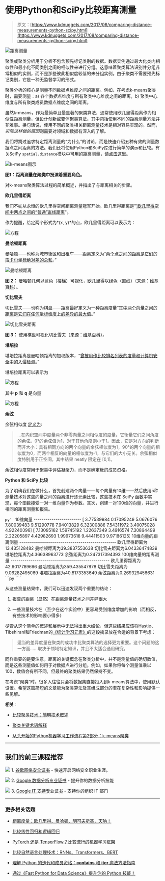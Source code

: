 # 使用Python和SciPy比较距离测量

> 原文：[https://www.kdnuggets.com/2017/08/comparing-distance-measurements-python-scipy.html](https://www.kdnuggets.com/2017/08/comparing-distance-measurements-python-scipy.html)

![距离测量](../Images/ec3efc49273906a5e7249a3884249fd5.png)

聚类或聚类分析用于分析不包含预先标记类别的数据。数据实例通过最大化类内相似性和最小化不同类别之间的相似性来进行分组。这意味着聚类算法识别并分组非常相似的实例，而不是那些彼此相似度较低的未分组实例。由于聚类不需要预先标记类别，它是一种无监督学习的形式。

聚类分析的核心是测量不同数据点维度之间的距离。例如，在考虑k-means聚类时，需要测量：a) 各个数据点维度与所有聚类中心维度之间的距离，b) 聚类中心维度与所有聚类成员数据点维度之间的距离。

虽然k-means，作为最简单且最显著的聚类算法，通常使用欧几里得距离作为相似性距离测量，但设计创新或变体聚类算法，其中包括使用不同的距离测量方法并非难事。换句话说，使用不同的聚类相关距离测量技术是相对容易实现的。然而，*实际这样做的原因*则需要对领域和数据有深入的了解。

我们将跳过追求特定距离测量的“为什么”的讨论，而是快速介绍五种有效的测量数据点之间距离的方法。我们还将使用Python和SciPy库进行简单的演示和比较。有关SciPy `spatial.distance`模块中可用的距离测量，请[点击这里](https://docs.scipy.org/doc/scipy/reference/spatial.distance.html#module-scipy.spatial.distance)。

![k-means图示](../Images/74f11f2013236aed5dd2e96040d5be39.png)

**图1：距离测量在聚类中扮演着重要角色。**

对k-means聚类算法过程的简单概述，并指出了与距离相关的步骤。

**欧几里得距离**

我们不妨从永恒的欧几里得空间距离测量冠军开始。欧几里得距离是"['欧几里得空间中两点之间的“普通”直线距离](https://en.wikipedia.org/wiki/Euclidean_distance)"。

作为提醒，给定两个形式为*(x, y)*的点，欧几里得距离可以表示为：

![方程](../Images/5496763be70b3ffcee728278cd3945e7.png)

**曼哈顿距离**

曼哈顿——也称为城市街区和出租车——距离定义为“[两个点之间的距离是它们的笛卡尔坐标绝对差的总和](https://en.wikipedia.org/wiki/Taxicab_geometry)。”

![曼哈顿距离](../Images/22d70082105d90d8983de430bfa06fd9.png)

**图 2：** 曼哈顿几何以蓝色（楼梯）可视化，欧几里得以绿色（直线）（来源：[维基百科](https://en.wikipedia.org/wiki/Taxicab_geometry)）。

**切比雪夫**

切比雪夫——也称为棋盘——距离最好定义为一种距离度量“[其中两个向量之间的距离是它们在任何坐标维度上的差异的最大值](https://en.wikipedia.org/wiki/Chebyshev_distance)。”

![切比雪夫距离](../Images/6926f26bff94252e15a23fe80af88c36.png)

**图 3：** 使用棋盘可视化切比雪夫（来源：[维基百科](https://en.wikipedia.org/wiki/Chebyshev_distance)）。

**堪培拉**

堪培拉距离是曼哈顿距离的加权版本，“[曾被用作比较排名列表的度量和计算机安全中的入侵检测](https://en.wikipedia.org/wiki/Canberra_distance)。”

堪培拉距离可以表示为

![方程](../Images/8c1f0666c7c14c37c361ff5e8442e4ec.png)

其中 **p** 和 **q** 是向量

![方程](../Images/c515ca251d7d3da384e0447a7374defa.png)

**余弦**

余弦相似度 [定义为](https://en.wikipedia.org/wiki/Cosine_similarity):

> ...在内积空间中度量两个非零向量之间相似度的度量，它衡量它们之间角度的余弦。0°的余弦值为1，对于其他角度则小于1。因此，它是对方向的判断而非大小：具有相同方向的两个向量的余弦相似度为1，90°的两个向量的相似度为0，而两个相反的向量的相似度为-1，与它们的大小无关。余弦相似度特别用于正空间，其中结果 neatly 限定在 [0,1]。

余弦相似度常用于聚类中评估凝聚力，而不是确定簇的成员资格。

**Python 和 SciPy 比较**

为了明确我们在做什么，首先创建两个向量——每个向量有10维——然后使用5种测量技术对这些向量之间的距离进行逐元素比较，这些技术在 SciPy 函数中实现，每个函数接受一对一维向量作为参数。其次，创建一对100维的向量，并进行相同的距离测量和报告。

```py` ``` 10维向量 ------------------------ [ 3.77539984  0.17095249  5.0676076   7.80039483  9.51290778  7.94013829    6.32300886  7.54311972  3.40075028  4.92240096] [ 7.13095162  1.59745192  1.22637349  3.4916574   7.30864499  2.22205897    4.42982693  1.99973618  9.44411503  9.97186125]  10维向量的距离测量 ------------------------------------------------- 欧几里得距离为13.435128482 曼哈顿距离为39.3837553638 切比雪夫距离为6.04336474839 堪培拉距离为4.36638963773 余弦距离为0.247317394393 100维向量的距离测量 -------------------------------------------------- 欧几里得距离为42.6017789666 曼哈顿距离为359.435547878 切比雪夫距离为9.06282495069 堪培拉距离为40.8173353649 余弦距离为0.269329456631 ```py ````

从这些测量结果中，我们可以迅速发现两个重要的结论：

1.  报告的距离（显然）在距离测量技术之间差异很大

1.  一些测量技术在（至少在这个实验中）更容易受到维度增加的影响（而相反，有些技术的影响要小得多）

尽管从这个简单的概述和展示中无法得出重大结论，但这些结果应该将Hastie、Tibshirani和Friedman的[《统计学习元素》](https://web.stanford.edu/~hastie/ElemStatLearn/)的这段摘录放在合适的背景下考虑：

> 适当的差异度量在聚类的成功中比聚类算法的选择更为重要。这个问题的这一方面……取决于领域特定知识，并且不太适合通用研究。

同样重要的是要注意，距离的关键概念在聚类分析中，并不是测量值的确切数值，而是这些测量值如何用于对数据点进行分组。例如，如果你将每个测量值乘以100，数值会有所不同，但最终的聚类结果仍然保持不变。

在考虑“聚类”时，很多人往往只会将数据集直接投入到k-means算法中，使用默认设置。希望这篇简短的文章能为聚类算法及其组成部分的潜在复杂性和影响提供一些见解。

**相关**：

+   [比较聚类技术：简明技术概述](/2016/09/comparing-clustering-techniques-concise-technical-overview.html)

+   [聚类关键术语解释](/2016/10/clustering-key-terms-explained.html)

+   [从头开始的Python机器学习工作流程第2部分：k-means聚类](/2017/06/machine-learning-workflows-python-scratch-part-2.html)

* * *

## 我们的前三课程推荐

![](../Images/0244c01ba9267c002ef39d4907e0b8fb.png) 1\. [谷歌网络安全证书](https://www.kdnuggets.com/google-cybersecurity) - 快速开启网络安全职业生涯。

![](../Images/e225c49c3c91745821c8c0368bf04711.png) 2\. [Google 数据分析专业证书](https://www.kdnuggets.com/google-data-analytics) - 提升你的数据分析技能

![](../Images/0244c01ba9267c002ef39d4907e0b8fb.png) 3\. [Google IT 支持专业证书](https://www.kdnuggets.com/google-itsupport) - 支持你的组织 IT 部门

* * *

### 更多相关话题

+   [距离度量：欧几里得、曼哈顿、明可夫斯基，天呐！](https://www.kdnuggets.com/2023/03/distance-metrics-euclidean-manhattan-minkowski-oh.html)

+   [比较线性回归和逻辑回归](https://www.kdnuggets.com/2022/11/comparing-linear-logistic-regression.html)

+   [PyTorch 还是 TensorFlow？比较流行的机器学习框架](https://www.kdnuggets.com/2022/02/packt-pytorch-tensorflow-comparing-popular-machine-learning-frameworks.html)

+   [比较自然语言处理技术：RNNs、Transformers、BERT](https://www.kdnuggets.com/comparing-natural-language-processing-techniques-rnns-transformers-bert)

+   [理解 Python 的迭代和成员资格：__contains__ 和 __iter__ 魔法方法指南](https://www.kdnuggets.com/understanding-pythons-iteration-and-membership-a-guide-to-__contains__-and-__iter__-magic-methods)

+   [通过《Fast Python for Data Science》提升你的 Python 技能！](https://www.kdnuggets.com/2022/06/manning-step-python-game-fast-python-data-science.html)
